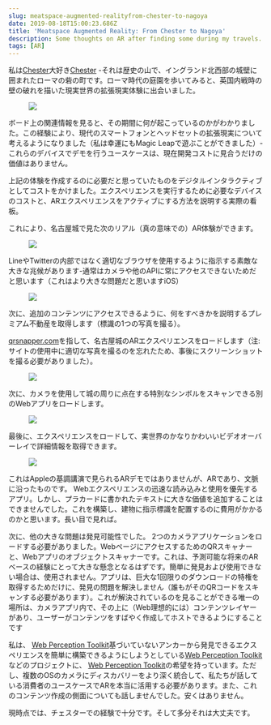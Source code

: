 ```yaml
---
slug: meatspace-augmented-realityfrom-chester-to-nagoya
date: 2019-08-18T15:00:23.686Z
title: 'Meatspace Augmented Reality: From Chester to Nagoya'
description: Some thoughts on AR after finding some during my travels. TL;DR - cheaper content creation and better discovery tools are needed.
tags: [AR]
---
```


私は[Chester](https://en.wikipedia.org/wiki/Chester)大好き[Chester](https://en.wikipedia.org/wiki/Chester) -それは歴史の山で、イングランド北西部の城壁に囲まれたローマの砦の町です。ローマ時代の庭園を歩いてみると、英国内戦時の壁の破れを描いた現実世界の拡張現実体験に出会いました。

<figure><img src="/images/2019-08-18-meatspace-augmented-realityfrom-chester-to-nagoya-0.jpeg"></figure>

ボード上の関連情報を見ると、その期間に何が起こっているのかがわかりました。この経験により、現代のスマートフォンとヘッドセットの拡張現実について考えるようになりました（私は幸運にもMagic Leapで遊ぶことができました）-これらのデバイスでデモを行うユースケースは、現在開発コストに見合うだけの価値はありません。

上記の体験を作成するのに必要だと思っていたものをデジタルインタラクティブとしてコストをかけました。エクスペリエンスを実行するために必要なデバイスのコストと、ARエクスペリエンスをアクティブにする方法を説明する実際の看板。

これにより、名古屋城で見た次のリアル（真の意味での）AR体験ができます。

<figure><img src="/images/2019-08-18-meatspace-augmented-realityfrom-chester-to-nagoya-1.jpeg"></figure>

LineやTwitterの内部ではなく適切なブラウザを使用するように指示する素敵な大きな兆候があります-通常はカメラや他のAPIに常にアクセスできないためだと思います（これはより大きな問題だと思いますiOS）

<figure><img src="/images/2019-08-18-meatspace-augmented-realityfrom-chester-to-nagoya-2.jpeg"></figure>

次に、追加のコンテンツにアクセスできるように、何をすべきかを説明するプレミアム不動産を取得します（標識の1つの写真を撮る）。

[qrsnapper.com](https://qrsnapper.com)を指して、名古屋城のARエクスペリエンスをロードします（注:サイトの使用中に適切な写真を撮るのを忘れたため、事後にスクリーンショットを撮る必要がありました）。

<figure><img src="/images/2019-08-18-meatspace-augmented-realityfrom-chester-to-nagoya-5.jpeg"></figure>

次に、カメラを使用して城の周りに点在する特別なシンボルをスキャンできる別のWebアプリをロードします。

<figure><img src="/images/2019-08-18-meatspace-augmented-realityfrom-chester-to-nagoya-3.jpeg"></figure>

最後に、エクスペリエンスをロードして、実世界のかなりかわいいビデオオーバーレイで詳細情報を取得できます。

<figure><img src="/images/2019-08-18-meatspace-augmented-realityfrom-chester-to-nagoya-4.jpeg"></figure>

これはAppleの基調講演で見られるARデモではありませんが、ARであり、文脈に沿ったものです。 Webエクスペリエンスの迅速な読み込みと使用を優先するアプリ。しかし、プラカードに書かれたテキストに大きな価値を追加することはできませんでした。これを構築し、建物に指示標識を配置するのに費用がかかるのかと思います。長い目で見れば。

次に、他の大きな問題は発見可能性でした。 2つのカメラアプリケーションをロードする必要がありました。WebページにアクセスするためのQRスキャナーと、Webアプリのオブジェクトスキャナーです。これは、予測可能な将来のARベースの経験にとって大きな懸念となるはずです。簡単に発見および使用できない場合は、使用されません。アプリは、巨大な1回限りのダウンロードの特権を取得するためだけに、発見の問題を解決しません（誰もがそのQRコードをスキャンする必要があります）。これが解決されているのを見ることができる唯一の場所は、カメラアプリ内で、その上に（Web理想的には）コンテンツレイヤーがあり、ユーザーがコンテンツをすばやく作成してホストできるようにすることです

私は、 [Web Perception Toolkit](https://perceptiontoolkit.dev/getting-started/)基づいていないアンカーから発見できるエクスペリエンスを簡単に構築できるようにしようとしている[Web Perception Toolkit](https://perceptiontoolkit.dev/getting-started/)などのプロジェクトに、 [Web Perception Toolkit](https://perceptiontoolkit.dev/getting-started/)の希望を持っています。ただし、複数のOSのカメラにディスカバリーをより深く統合して、私たちが話している消費者のユースケースでARを本当に活用する必要があります。また、これのコンテンツ作成の側面についても話しませんでした。安くはありません。

現時点では、チェスターでの経験で十分です。そして多分それは大丈夫です。
